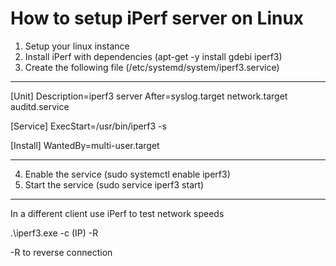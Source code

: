 # How to setup iPerf server on Linux

1. Setup your linux instance
2. Install iPerf with dependencies (apt-get -y install gdebi iperf3)
3. Create the following file (/etc/systemd/system/iperf3.service)

---

[Unit]
Description=iperf3 server
After=syslog.target network.target auditd.service

[Service]
ExecStart=/usr/bin/iperf3 -s

[Install]
WantedBy=multi-user.target

---

4. Enable the service (sudo systemctl enable iperf3)
5. Start the service (sudo service iperf3 start)


---

In a different client use iPerf to test network speeds

.\iperf3.exe -c (IP) -R

-R to reverse connection
